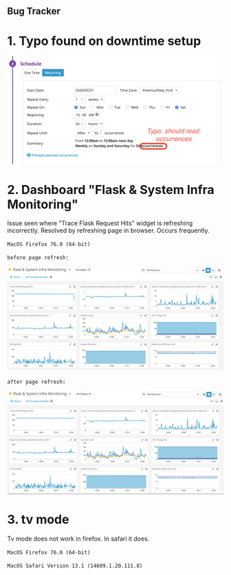 ## Bug Tracker

# 1. Typo found on downtime setup

![IMG 01](/images/bug-001-downtime-setup-typo.png)

# 2. Dashboard "Flask & System Infra Monitoring"

Issue seen where "Trace Flask Request Hits" widget is refreshing incorrectly.  Resolved by refreshing page in browser.  Occurs frequently.

`MacOS Firefox 76.0 (64-bit)`

`before page refresh:`

![IMG 02](/images/bug-002-widget-trace-flask-rqst-hits-updating-incorrectly.png)

`after page refresh:`


![IMG 03](/images/bug-002-widget-trace-flask-rqst-hits-refresh-fixes-it.png)

# 3. tv mode 

Tv mode does not work in firefox. In safari it does.

`MacOS Firefox 76.0 (64-bit)`

`MacOS Safari Version 13.1 (14609.1.20.111.8)`
